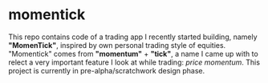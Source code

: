 # momentick
This repo contains code of a trading app I recently started building, namely **"MomenTick"**, inspired by own personal trading style of equities. 
"Momentick" comes from **"momentum"** + **"tick"**, a name I came up with to relect a very important feature I look at while trading: *price momentum*. 
This project is currently in pre-alpha/scratchwork design phase.
